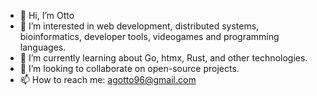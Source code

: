 - 👋 Hi, I’m Otto
- 👀 I’m interested in web development, distributed systems, bioinformatics, developer tools, videogames and programming languages.
- 🌱 I’m currently learning about Go, htmx, Rust, and other technologies.
- 💞️ I’m looking to collaborate on open-source projects.
- 📫 How to reach me: agotto96@gmail.com
<!---
agusotto96/agusotto96 is a ✨ special ✨ repository because its `README.md` (this file) appears on your GitHub profile.
You can click the Preview link to take a look at your changes.
--->
